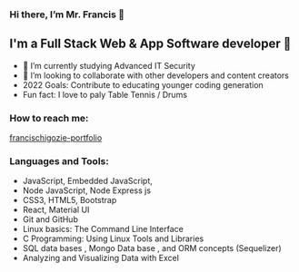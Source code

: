 ### Hi there, I’m Mr. Francis 👋  

## I'm a Full Stack Web & App Software developer 👀
- 🌱 I’m currently studying Advanced IT Security  
- 💞️ I’m looking to collaborate with other developers and content creators
- 2022 Goals: Contribute to educating younger coding generation
- Fun fact: I love to paly Table Tennis / Drums

### How to reach me:

[francischigozie-portfolio](https://francischigozie-portfolio.herokuapp.com)

### Languages and Tools:

- JavaScript, Embedded JavaScript,
- Node JavaScript, Node Express js
- CSS3, HTML5, Bootstrap
- React, Material UI
- Git and GitHub
- Linux basics: The Command Line Interface
- C Programming: Using Linux Tools and Libraries
- SQL data bases , Mongo Data base , and ORM concepts (Sequelizer)
- Analyzing and Visualizing Data with Excel

<!---
francisChigozie/francisChigozie is a ✨ special ✨ repository because its `README.md` (this file) appears on your GitHub profile.
You can click the Preview link to take a look at your changes.
--->
